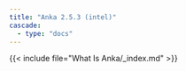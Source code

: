 ```yaml
---
title: "Anka 2.5.3 (intel)"
cascade:
  - type: "docs"
---
```


{{< include file="What Is Anka/_index.md" >}}
